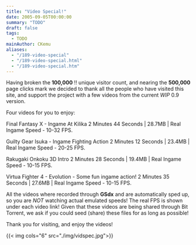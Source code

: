 ```yaml
---
title: "Video Special!"
date: 2005-09-05T00:00:00
summary: "TODO"
draft: false
tags:
  - TODO
mainAuthor: CKemu
aliases:
  - "/189-video-special"
  - "/189-video-special.html"
  - "/189-video-special.htm"
---
```



Having broken the **100,000** !! unique visitor count, and nearing the
**500,000** page clicks mark we decided to thank all the people who have
visited this site, and support the project with a few videos from the
current *WIP* 0.9 version.

<!-- TODO - legacy find videos -->

Four videos for you to enjoy:

Final Fantasy X - Ingame At Kilika
2 Minutes 44 Seconds | 28.7MB | Real Ingame Speed - 10-32 FPS.

Guilty Gear Isuka - Ingame Fighting Action
2 Minutes 12 Seconds | 23.4MB | Real Ingame Speed - 20-25 FPS.

Rakugaki Onkoku 3D Intro
2 Minutes 28 Seconds | 19.4MB | Real Ingame Speed - 10-15 FPS.

Virtua Fighter 4 - Evolution - Some fun ingame action!
2 Minutes 35 Seconds | 27.6MB | Real Ingame Speed - 10-15 FPS.

All the videos where recorded through **GSdx**
and are automatically sped up, so you are *NOT* watching actual emulated
speeds! The real FPS is shown under each video link! Given that these
videos are being shared through Bit Torrent, we ask if you could seed
(share) these files for as long as possible!

Thank you for visiting, and enjoy the videos!

{{< img cols="6" src="./img/vidspec.jpg">}}
